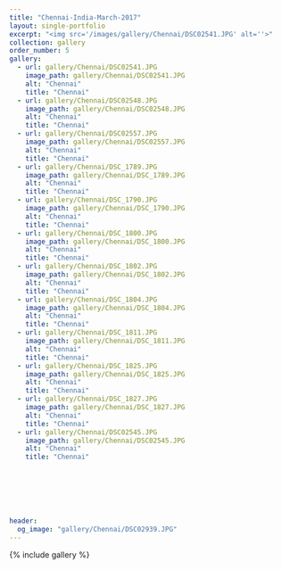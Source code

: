 ```yaml
---
title: "Chennai-India-March-2017"
layout: single-portfolio
excerpt: "<img src='/images/gallery/Chennai/DSC02541.JPG' alt=''>"
collection: gallery
order_number: 5
gallery:
  - url: gallery/Chennai/DSC02541.JPG
    image_path: gallery/Chennai/DSC02541.JPG
    alt: "Chennai"
    title: "Chennai"
  - url: gallery/Chennai/DSC02548.JPG
    image_path: gallery/Chennai/DSC02548.JPG
    alt: "Chennai"
    title: "Chennai"
  - url: gallery/Chennai/DSC02557.JPG
    image_path: gallery/Chennai/DSC02557.JPG
    alt: "Chennai"
    title: "Chennai"
  - url: gallery/Chennai/DSC_1789.JPG
    image_path: gallery/Chennai/DSC_1789.JPG
    alt: "Chennai"
    title: "Chennai"
  - url: gallery/Chennai/DSC_1790.JPG
    image_path: gallery/Chennai/DSC_1790.JPG
    alt: "Chennai"
    title: "Chennai"
  - url: gallery/Chennai/DSC_1800.JPG
    image_path: gallery/Chennai/DSC_1800.JPG
    alt: "Chennai"
    title: "Chennai"       
  - url: gallery/Chennai/DSC_1802.JPG
    image_path: gallery/Chennai/DSC_1802.JPG
    alt: "Chennai"
    title: "Chennai"       
  - url: gallery/Chennai/DSC_1804.JPG
    image_path: gallery/Chennai/DSC_1804.JPG
    alt: "Chennai"
    title: "Chennai"     
  - url: gallery/Chennai/DSC_1811.JPG
    image_path: gallery/Chennai/DSC_1811.JPG
    alt: "Chennai"
    title: "Chennai"     
  - url: gallery/Chennai/DSC_1825.JPG
    image_path: gallery/Chennai/DSC_1825.JPG
    alt: "Chennai"
    title: "Chennai"     
  - url: gallery/Chennai/DSC_1827.JPG
    image_path: gallery/Chennai/DSC_1827.JPG
    alt: "Chennai"
    title: "Chennai"   
  - url: gallery/Chennai/DSC02545.JPG
    image_path: gallery/Chennai/DSC02545.JPG
    alt: "Chennai"
    title: "Chennai"   
    



    


header:
  og_image: "gallery/Chennai/DSC02939.JPG"
---
```

{% include gallery %}
